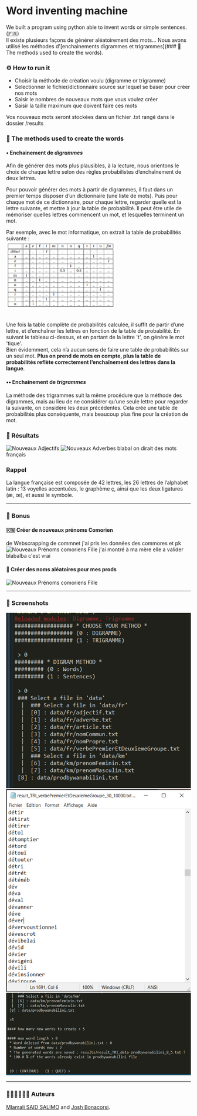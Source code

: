# Word inventing machine

We built a program using python able to invent words or simple sentences. (:fr:) <br>
Il existe plusieurs façons de générer aléatoirement des mots... Nous avons utilisé les méthodes d'[enchainements digrammes et trigrammes](### 🔩 The methods used to create the words).

### ⚙ How to run it
- Choisir la méthode de création voulu (digramme or trigramme)
- Selectionner le fichier/dictionnaire source sur lequel se baser pour créer nos mots
- Saisir le nombres de nouveaux mots que vous voulez créer
- Saisir la taille maximum que doivent faire ces mots

Vos nouveaux mots seront stockées dans un fichier .txt rangé dans le dossier /results

### 🔩 The methods used to create the words

#### • Enchainement de *digrammes*
Afin de générer des mots plus plausibles, à la lecture, nous orientons le choix de chaque lettre selon des règles probabilistes d’enchaînement de deux lettres. <br>

Pour pouvoir générer des mots à partir de digrammes, il faut dans un premier temps disposer d’un dictionnaire (une liste de mots). Puis pour chaque mot de ce dictionnaire, pour chaque lettre, regarder quelle est la lettre suivante, et mettre à jour la table de probabilité. Il peut être utile de mémoriser quelles lettres commencent un mot, et lesquelles terminent un mot. <br>

Par exemple, avec le mot informatique, on extrait la table de probabilités suivante :<br>
<img src="img/tableauinfo.png" width="300" alt="Table de probabilités du mot 'informatique'"><br><br>

Une fois la table complète de probabilités calculée, il suffit de partir d’une lettre, et d’enchaîner les lettres en fonction de la table de probabilité. En suivant le tableau ci-dessus, et en partant de la lettre 't', on génère le mot 'tique'. <br> 
Bien évidemment, cela n’a aucun sens de faire une table de probabilités sur un seul mot. __Plus on prend de mots en compte, plus la table de probabilités reflète correctement l’enchaînement des lettres dans la langue__.

#### •• Enchaînement de *trigrammes*
La méthode des trigrammes suit la même procédure que la méthode des digrammes, mais au lieu de ne considérer qu’une seule lettre pour regarder la suivante, on considère les deux précédentes. Cela crée une table de probabilités plus conséquente, mais beaucoup plus fine pour la création de mot.

### 📌 Résultats
![Nouveaux Adjectifs](results/1.PNG "menu select file")
![Nouveaux Adverbes](results/1.PNG "menu select file")
blabal on dirait des mots français

### Rappel
La langue française est composée de 42 lettres, les 26 lettres de l’alphabet latin : 13 voyelles accentuées, le graphème ç, ainsi que les deux ligatures (æ, œ), et aussi le symbole.

---
### 🎳 Bonus

#### 🇰🇲 Créer de nouveaux prénoms Comorien
de Webscrapping de commnet j'ai pris les données des commores et pk
![Nouveaux Prénoms comoriens Fille](results/1.PNG "menu select file") j'ai montré à ma mère elle a valider blabalba c'est vrai
#### 🎹 Créer des noms aléatoires pour mes prods
![Nouveaux Prénoms comoriens Fille](results/1.PNG "menu select file") 

---
### 📸 Screenshots 

![](img/1.PNG "menu select file")
![](img/2.png "result example")
![](img/3.png "result example")

---
### 👨🏾‍💻👨🏼‍💻 Auteurs
[Mlamali SAID SALIMO](https://www.linkedin.com/in/mlamalisaidsalimo) and [Josh Bonacorsi](https://www.linkedin.com/in/joshuabonacorsi). <br/>
